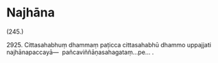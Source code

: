 # Najhāna

(245.)

2925\. Cittasahabhuṃ dhammaṃ paṭicca cittasahabhū dhammo uppajjati najhānapaccayā—  pañcaviññāṇasahagataṃ…pe… .
